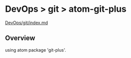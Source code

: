 # DevOps > git > atom-git-plus

[DevOps/git/index.md](index.md)

Overview
-----
using atom package 'git-plus'.

 
